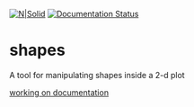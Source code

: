 [![N|Solid](https://travis-ci.org/caganze/shapes.svg?branch=master)](https://travis-ci.org/caganze/shapes/)
[![Documentation Status](https://readthedocs.org/projects/wispshapes/badge/?version=latest)](https://wispshapes.readthedocs.io/en/latest/?badge=latest)

# shapes

A tool for manipulating shapes inside a 2-d plot


[working on documentation ](https://wispshapes.readthedocs.io/en/latest/)